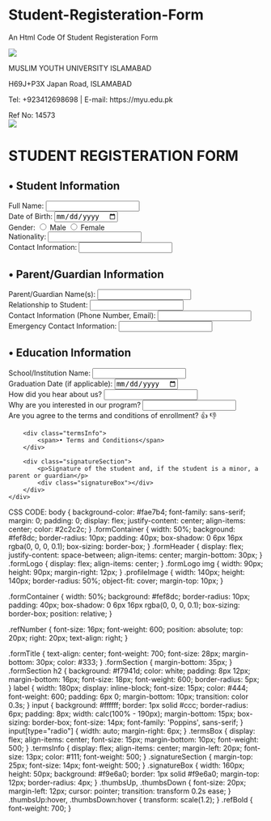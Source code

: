 # Student-Registeration-Form
An Html Code Of Student Registeration Form
<html>
<head>
    <meta name="viewport" content="width=device-width, initial-scale=1"/>
    <link rel="stylesheet" href="Assng1.css"/>
</head>
<body>
    <div class="formContainer">
        <div class="formHeader">
            <div class="formLogo">
                <img src="LOGO.jfif"/>
                <div>
                    <p>MUSLIM YOUTH UNIVERSITY ISLAMABAD</p>
                    <p>H69J+P3X Japan Road, ISLAMABAD</p>
                    <p>Tel: +923412698698 | E-mail: https://myu.edu.pk</p>
                </div>
            </div>
            <!-- Moved the reference number above the profile image -->
            <div class="refNumber">
                Ref No: <span class="refBold">14573</span>
            </div>
            <img src="S.jfif" class="profileImage"/>
        </div>
        <h1 class="formTitle">STUDENT REGISTERATION FORM</h1>
        <form>
            <div class="formSection">
                <h2>• Student Information</h2>
                <label for="fullName">Full Name:</label>
                <input id="fullName" type="text" /><br/>
                <label for="dob">Date of Birth:</label>
                <input id="dob" type="date" /><br/>
                <label>Gender:</label>
                <label><input type="radio" name="gender" value="Male"/> Male</label>
                <label><input type="radio" name="gender" value="Female"/> Female</label><br/>
                <label for="nationality">Nationality:</label>
                <input id="nationality" type="text" /><br/>
                <label for="contactInfo">Contact Information:</label>
                <input id="contactInfo" type="text" />
            </div>
            <div class="formSection">
                <h2>• Parent/Guardian Information</h2>
                <label for="parentName">Parent/Guardian Name(s):</label>
                <input id="parentName" type="text" /><br/>
                <label for="relationship">Relationship to Student:</label>
                <input id="relationship" type="text" /><br/>
                <label for="contactParent">Contact Information (Phone Number, Email):</label>
                <input id="contactParent" type="text" /><br/>
                <label for="emergencyContact">Emergency Contact Information:</label>
                <input id="emergencyContact" type="text" />
            </div>
            <div class="formSection">
                <h2>• Education Information</h2>
                <label for="schoolName">School/Institution Name:</label>
                <input id="schoolName" type="text" /><br/>
                <label for="graduationDate">Graduation Date (if applicable):</label>
                <input id="graduationDate" type="date" /><br/>
                <label for="hearAboutUs">How did you hear about us?</label>
                <input id="hearAboutUs" type="text" /><br/>
                <label for="interestReason">Why are you interested in our program?</label>
                <input id="interestReason" type="text" />
            </div>
            <div class="termsBox">
                <span>Are you agree to the terms and conditions of enrollment?</span>
                <span class="thumbsUp">👍</span>
                <span class="thumbsDown">👎</span>
            </div>
        </form>

        <div class="termsInfo">
            <span>• Terms and Conditions</span>
        </div>

        <div class="signatureSection">
            <p>Signature of the student and, if the student is a minor, a parent or guardian</p>
            <div class="signatureBox"></div>
        </div>
    </div>
</body> 
</html>

CSS CODE:
body {
    background-color: #fae7b4;
    font-family:  sans-serif;
    margin: 0;
    padding: 0;
    display: flex;
    justify-content: center;
    align-items: center;
    color: #2c2c2c;
}
.formContainer {
    width: 50%;
    background: #fef8dc;
    border-radius: 10px;
    padding: 40px;
    box-shadow: 0 6px 16px rgba(0, 0, 0, 0.1);
    box-sizing: border-box;
}
.formHeader {
    display: flex;
    justify-content: space-between;
    align-items: center;
    margin-bottom: 30px;
}
.formLogo {
    display: flex;
    align-items: center;
}
.formLogo img {
    width: 90px;
    height: 90px;
    margin-right: 12px;
}
.profileImage {
    width: 140px; 
    height: 140px; 
    border-radius: 50%;
    object-fit: cover;
    margin-top: 10px; 
}

.formContainer {
    width: 50%;
    background: #fef8dc;
    border-radius: 10px;
    padding: 40px;
    box-shadow: 0 6px 16px rgba(0, 0, 0, 0.1);
    box-sizing: border-box;
    position: relative; 
}

.refNumber {
    font-size: 16px;
    font-weight: 600;
    position: absolute; 
    top: 20px; 
    right: 20px;
    text-align: right;
}

.formTitle {
    text-align: center;
    font-weight: 700;
    font-size: 28px;
    margin-bottom: 30px;
    color: #333;
}
.formSection {
    margin-bottom: 35px;
}
.formSection h2 {
    background: #f7941d;
    color: white;
    padding: 8px 12px;
    margin-bottom: 16px;
    font-size: 18px;
    font-weight: 600;
    border-radius: 5px;
}
label {
    width: 180px;
    display: inline-block;
    font-size: 15px;
    color: #444;
    font-weight: 600;
    padding: 6px 0;
    margin-bottom: 10px;
    transition: color 0.3s;
}
input {
    background: #ffffff;
    border: 1px solid #ccc;
    border-radius: 6px;
    padding: 8px;
    width: calc(100% - 190px);
    margin-bottom: 15px;
    box-sizing: border-box;
    font-size: 14px;
    font-family: 'Poppins', sans-serif;
}
input[type="radio"] {
    width: auto;
    margin-right: 6px;
}
.termsBox {
    display: flex;
    align-items: center;
    font-size: 15px;
    margin-bottom: 10px;
    font-weight: 500;
}
.termsInfo {
    display: flex;
    align-items: center;
    margin-left: 20px;
    font-size: 13px;
    color: #111;
    font-weight: 500;
}
.signatureSection {
    margin-top: 25px;
    font-size: 14px;
    font-weight: 500;
}
.signatureBox {
    width: 160px;
    height: 50px;
    background: #f9e6a0;
    border: 1px solid #f9e6a0;
    margin-top: 12px;
    border-radius: 4px;
}
.thumbsUp,
.thumbsDown {
    font-size: 20px;
    margin-left: 12px;
    cursor: pointer;
    transition: transform 0.2s ease;
}
.thumbsUp:hover,
.thumbsDown:hover {
    transform: scale(1.2);
}
.refBold {
    font-weight: 700;
}

